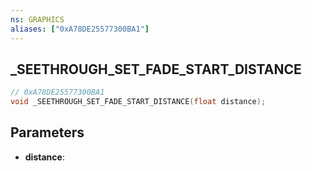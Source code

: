 ```yaml
---
ns: GRAPHICS
aliases: ["0xA78DE25577300BA1"]
---
```

## _SEETHROUGH_SET_FADE_START_DISTANCE

```c
// 0xA78DE25577300BA1
void _SEETHROUGH_SET_FADE_START_DISTANCE(float distance);
```

## Parameters
* **distance**:

